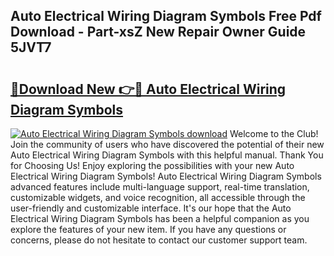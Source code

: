 ## Auto Electrical Wiring Diagram Symbols Free Pdf Download - Part-xsZ New Repair Owner Guide 5JVT7

# <h2><a href="http://dfq5op.blite.top/?on=Auto+Electrical+Wiring+Diagram+Symbols">🔗Download New 👉🔴 Auto Electrical Wiring Diagram Symbols</a></h2>

[![Auto Electrical Wiring Diagram Symbols download](https://i.imgur.com/lujVjoI.png)](http://dfq5op.blite.top/?on=Auto+Electrical+Wiring+Diagram+Symbols)
Welcome to the Club! Join the community of users who have discovered the potential of their new Auto Electrical Wiring Diagram Symbols with this helpful manual. Thank You for Choosing Us! Enjoy exploring the possibilities with your new Auto Electrical Wiring Diagram Symbols! Auto Electrical Wiring Diagram Symbols advanced features include multi-language support, real-time translation, customizable widgets, and voice recognition, all accessible through the user-friendly and customizable interface. It's our hope that the Auto Electrical Wiring Diagram Symbols has been a helpful companion as you explore the features of your new item. If you have any questions or concerns, please do not hesitate to contact our customer support team.
